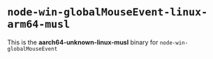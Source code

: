 # `node-win-globalMouseEvent-linux-arm64-musl`

This is the **aarch64-unknown-linux-musl** binary for `node-win-globalMouseEvent`
